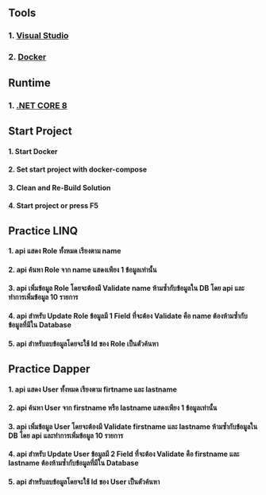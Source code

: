 ## Tools
### 1. [Visual Studio](https://visualstudio.microsoft.com/thank-you-downloading-visual-studio/?sku=Community&channel=Preview&version=VS2022&source=VSLandingPage&cid=2060&passive=false)
### 2. [Docker](https://desktop.docker.com/win/main/amd64/Docker%20Desktop%20Installer.exe?_gl=1*1q2qjdj*_ga*MTgxOTY0MzU0My4xNjU2NjU5Nzc2*_ga_XJWPQMJYHQ*MTcxNjAyNzUxNC45NS4xLjE3MTYwMjc1MTQuNjAuMC4w)

## Runtime
### 1. [.NET CORE 8](https://dotnet.microsoft.com/en-us/download/dotnet/thank-you/sdk-8.0.300-windows-x64-installer)

## Start Project
#### 1. Start Docker
#### 2. Set start project with docker-compose 
#### 3. Clean and Re-Build Solution
#### 4. Start project or press F5

## Practice LINQ

#### 1. api แสดง Role ทั้งหมด เรียงตาม name

#### 2. api ค้นหา Role จาก name แสดงเพียง 1 ข้อมูลเท่านั้น

#### 3. api เพิ่มข้อมูล Role โดยจะต้องมี Validate name ห้ามซ้ำกับข้อมูลใน DB โดย api และทำการเพิ่มข้อมูล 10 รายการ

#### 4. api สำหรับ Update Role ข้อมูลมี 1 Field ที่จะต้อง Validate คือ name  ต้องห้ามซ้ำกับข้อมูลที่มีใน Database

#### 5. api สำหรับลบข้อมูลโดยจะใช้ Id ของ Role เป็นตัวค้นหา


## Practice Dapper

#### 1. api แสดง User ทั้งหมด เรียงตาม firtname และ lastname

#### 2. api ค้นหา User จาก firstname หรือ lastname แสดงเพียง 1 ข้อมูลเท่านั้น

#### 3. api เพิ่มข้อมูล User โดยจะต้องมี Validate firstname และ lastname ห้ามซ้ำกับข้อมูลใน DB โดย api และทำการเพิ่มข้อมูล 10 รายการ

#### 4. api สำหรับ Update User ข้อมูลมี 2 Field ที่จะต้อง Validate คือ firstname และ lastname ต้องห้ามซ้ำกับข้อมูลที่มีใน Database

#### 5. api สำหรับลบข้อมูลโดยจะใช้ Id ของ User เป็นตัวค้นหา